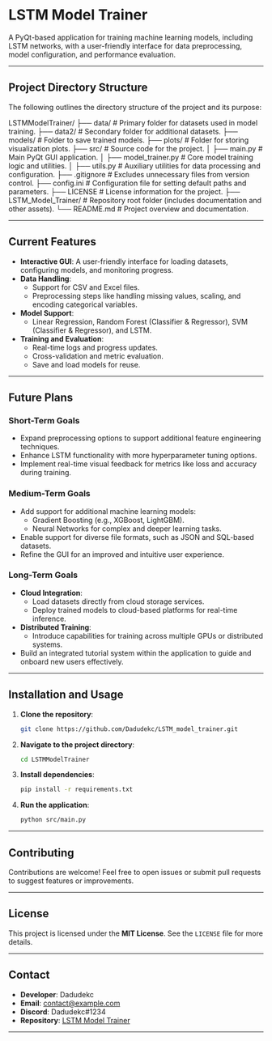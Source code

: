 # LSTM Model Trainer

A PyQt-based application for training machine learning models, including LSTM networks, with a user-friendly interface for data preprocessing, model configuration, and performance evaluation.

---

## Project Directory Structure

The following outlines the directory structure of the project and its purpose:

LSTMModelTrainer/
├── data/                 # Primary folder for datasets used in model training.
├── data2/                # Secondary folder for additional datasets.
├── models/               # Folder to save trained models.
├── plots/                # Folder for storing visualization plots.
├── src/                  # Source code for the project.
│   ├── main.py           # Main PyQt GUI application.
│   ├── model_trainer.py  # Core model training logic and utilities.
│   ├── utils.py          # Auxiliary utilities for data processing and configuration.
├── .gitignore            # Excludes unnecessary files from version control.
├── config.ini            # Configuration file for setting default paths and parameters.
├── LICENSE               # License information for the project.
├── LSTM_Model_Trainer/   # Repository root folder (includes documentation and other assets).
└── README.md             # Project overview and documentation.

---

## Current Features

- **Interactive GUI**: A user-friendly interface for loading datasets, configuring models, and monitoring progress.
- **Data Handling**:
  - Support for CSV and Excel files.
  - Preprocessing steps like handling missing values, scaling, and encoding categorical variables.
- **Model Support**:
  - Linear Regression, Random Forest (Classifier & Regressor), SVM (Classifier & Regressor), and LSTM.
- **Training and Evaluation**:
  - Real-time logs and progress updates.
  - Cross-validation and metric evaluation.
  - Save and load models for reuse.

---

## Future Plans

### Short-Term Goals
- Expand preprocessing options to support additional feature engineering techniques.
- Enhance LSTM functionality with more hyperparameter tuning options.
- Implement real-time visual feedback for metrics like loss and accuracy during training.

### Medium-Term Goals
- Add support for additional machine learning models:
  - Gradient Boosting (e.g., XGBoost, LightGBM).
  - Neural Networks for complex and deeper learning tasks.
- Enable support for diverse file formats, such as JSON and SQL-based datasets.
- Refine the GUI for an improved and intuitive user experience.

### Long-Term Goals
- **Cloud Integration**:
  - Load datasets directly from cloud storage services.
  - Deploy trained models to cloud-based platforms for real-time inference.
- **Distributed Training**:
  - Introduce capabilities for training across multiple GPUs or distributed systems.
- Build an integrated tutorial system within the application to guide and onboard new users effectively.

---

## Installation and Usage

1. **Clone the repository**:
   ```bash
   git clone https://github.com/Dadudekc/LSTM_model_trainer.git
   ```

2. **Navigate to the project directory**:
   ```bash
   cd LSTMModelTrainer
   ```

3. **Install dependencies**:
   ```bash
   pip install -r requirements.txt
   ```

4. **Run the application**:
   ```bash
   python src/main.py
   ```

---

## Contributing

Contributions are welcome! Feel free to open issues or submit pull requests to suggest features or improvements.

---

## License

This project is licensed under the **MIT License**. See the `LICENSE` file for more details.

---

## Contact

- **Developer**: Dadudekc  
- **Email**: [contact@example.com](mailto:contact@example.com)  
- **Discord**: Dadudekc#1234  
- **Repository**: [LSTM Model Trainer](https://github.com/Dadudekc/LSTM_model_trainer)

---